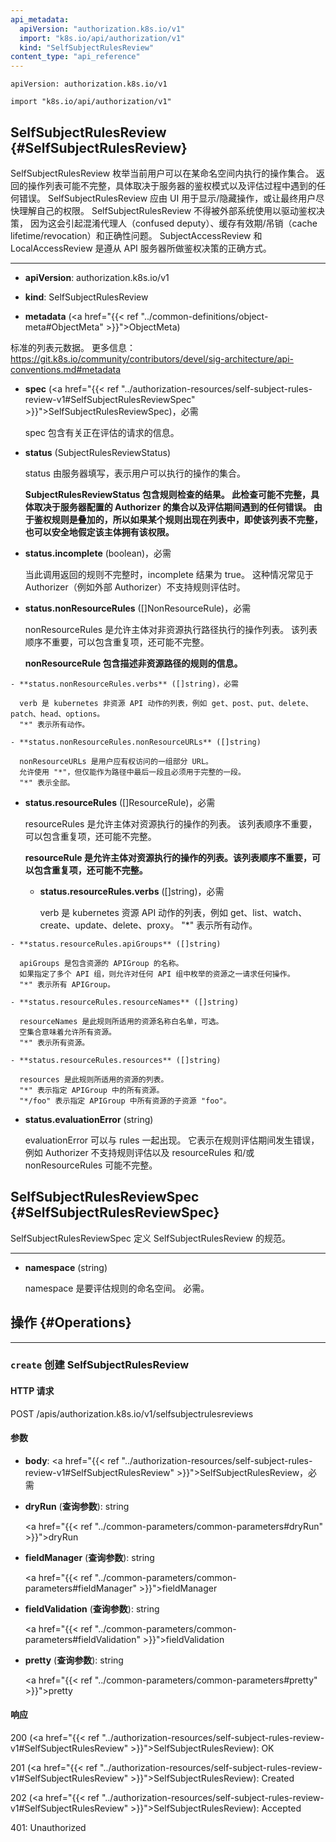 ```yaml
---
api_metadata:
  apiVersion: "authorization.k8s.io/v1"
  import: "k8s.io/api/authorization/v1"
  kind: "SelfSubjectRulesReview"
content_type: "api_reference"
---
```


`apiVersion: authorization.k8s.io/v1`

`import "k8s.io/api/authorization/v1"`

## SelfSubjectRulesReview {#SelfSubjectRulesReview}
<!--
SelfSubjectRulesReview enumerates the set of actions the current user can perform within a namespace. The returned list of actions may be incomplete depending on the server's authorization mode, and any errors experienced during the evaluation. SelfSubjectRulesReview should be used by UIs to show/hide actions, or to quickly let an end user reason about their permissions. It should NOT Be used by external systems to drive authorization decisions as this raises confused deputy, cache lifetime/revocation, and correctness concerns. SubjectAccessReview, and LocalAccessReview are the correct way to defer authorization decisions to the API server.
-->
SelfSubjectRulesReview 枚举当前用户可以在某命名空间内执行的操作集合。
返回的操作列表可能不完整，具体取决于服务器的鉴权模式以及评估过程中遇到的任何错误。
SelfSubjectRulesReview 应由 UI 用于显示/隐藏操作，或让最终用户尽快理解自己的权限。
SelfSubjectRulesReview 不得被外部系统使用以驱动鉴权决策，
因为这会引起混淆代理人（confused deputy）、缓存有效期/吊销（cache lifetime/revocation）和正确性问题。
SubjectAccessReview 和 LocalAccessReview 是遵从 API 服务器所做鉴权决策的正确方式。

<hr>

- **apiVersion**: authorization.k8s.io/v1

- **kind**: SelfSubjectRulesReview

- **metadata** (<a href="{{< ref "../common-definitions/object-meta#ObjectMeta" >}}">ObjectMeta</a>)

<!--
  Standard list metadata. More info: https://git.k8s.io/community/contributors/devel/sig-architecture/api-conventions.md#metadata

- **spec** (<a href="{{< ref "../authorization-resources/self-subject-rules-review-v1#SelfSubjectRulesReviewSpec" >}}">SelfSubjectRulesReviewSpec</a>), required

  Spec holds information about the request being evaluated.
-->  
  标准的列表元数据。
  更多信息：https://git.k8s.io/community/contributors/devel/sig-architecture/api-conventions.md#metadata

- **spec** (<a href="{{< ref "../authorization-resources/self-subject-rules-review-v1#SelfSubjectRulesReviewSpec" >}}">SelfSubjectRulesReviewSpec</a>)，必需
  
  spec 包含有关正在评估的请求的信息。

<!--
- **status** (SubjectRulesReviewStatus)
  Status is filled in by the server and indicates the set of actions a user can perform.

  <a name="SubjectRulesReviewStatus"></a>
  *SubjectRulesReviewStatus contains the result of a rules check. This check can be incomplete depending on the set of authorizers the server is configured with and any errors experienced during evaluation. Because authorization rules are additive, if a rule appears in a list it's safe to assume the subject has that permission, even if that list is incomplete.*
-->
- **status** (SubjectRulesReviewStatus)
  
  status 由服务器填写，表示用户可以执行的操作的集合。
  
  <a name="SubjectRulesReviewStatus"></a>
  **SubjectRulesReviewStatus 包含规则检查的结果。
  此检查可能不完整，具体取决于服务器配置的 Authorizer 的集合以及评估期间遇到的任何错误。
  由于鉴权规则是叠加的，所以如果某个规则出现在列表中，即使该列表不完整，也可以安全地假定该主体拥有该权限。**

 <!--
   - **status.incomplete** (boolean), required
    Incomplete is true when the rules returned by this call are incomplete. This is most commonly encountered when an authorizer, such as an external authorizer, doesn't support rules evaluation.

  - **status.nonResourceRules** ([]NonResourceRule), required
    NonResourceRules is the list of actions the subject is allowed to perform on non-resources. The list ordering isn't significant, may contain duplicates, and possibly be incomplete.

    <a name="NonResourceRule"></a>
    *NonResourceRule holds information that describes a rule for the non-resource*
 --> 
  - **status.incomplete** (boolean)，必需
    
    当此调用返回的规则不完整时，incomplete 结果为 true。
    这种情况常见于 Authorizer（例如外部 Authorizer）不支持规则评估时。
  
  - **status.nonResourceRules** ([]NonResourceRule)，必需
    
    nonResourceRules 是允许主体对非资源执行路径执行的操作列表。
    该列表顺序不重要，可以包含重复项，还可能不完整。
    
    <a name="NonResourceRule"></a>
    **nonResourceRule 包含描述非资源路径的规则的信息。**

<!--
    - **status.nonResourceRules.verbs** ([]string), required
      Verb is a list of kubernetes non-resource API verbs, like: get, post, put, delete, patch, head, options.  "*" means all.

    - **status.nonResourceRules.nonResourceURLs** ([]string)
      NonResourceURLs is a set of partial urls that a user should have access to.  *s are allowed, but only as the full, final step in the path.  "*" means all.
-->
    - **status.nonResourceRules.verbs** ([]string)，必需
      
      verb 是 kubernetes 非资源 API 动作的列表，例如 get、post、put、delete、patch、head、options。
      "*" 表示所有动作。
    
    - **status.nonResourceRules.nonResourceURLs** ([]string)
      
      nonResourceURLs 是用户应有权访问的一组部分 URL。
      允许使用 "*"，但仅能作为路径中最后一段且必须用于完整的一段。
      "*" 表示全部。
<!--
  - **status.resourceRules** ([]ResourceRule), required

    ResourceRules is the list of actions the subject is allowed to perform on resources. The list ordering isn't significant, may contain duplicates, and possibly be incomplete.

    <a name="ResourceRule"></a>
    *ResourceRule is the list of actions the subject is allowed to perform on resources. The list ordering isn't significant, may contain duplicates, and possibly be incomplete.*

    - **status.resourceRules.verbs** ([]string), required

      Verb is a list of kubernetes resource API verbs, like: get, list, watch, create, update, delete, proxy.  "*" means all.
-->  
  - **status.resourceRules** ([]ResourceRule)，必需
    
    resourceRules 是允许主体对资源执行的操作的列表。
    该列表顺序不重要，可以包含重复项，还可能不完整。
    
    <a name="ResourceRule"></a>
    **resourceRule 是允许主体对资源执行的操作的列表。该列表顺序不重要，可以包含重复项，还可能不完整。**
    
    - **status.resourceRules.verbs** ([]string)，必需
      
      verb 是 kubernetes 资源 API 动作的列表，例如 get、list、watch、create、update、delete、proxy。
      "*" 表示所有动作。
<!--
    - **status.resourceRules.apiGroups** ([]string)

      APIGroups is the name of the APIGroup that contains the resources.  If multiple API groups are specified, any action requested against one of the enumerated resources in any API group will be allowed.  "*" means all.

    - **status.resourceRules.resourceNames** ([]string)

      ResourceNames is an optional white list of names that the rule applies to.  An empty set means that everything is allowed.  "*" means all.

    - **status.resourceRules.resources** ([]string)

      Resources is a list of resources this rule applies to.  "*" means all in the specified apiGroups.
       "*/foo" represents the subresource 'foo' for all resources in the specified apiGroups.
-->    
    - **status.resourceRules.apiGroups** ([]string)
      
      apiGroups 是包含资源的 APIGroup 的名称。
      如果指定了多个 API 组，则允许对任何 API 组中枚举的资源之一请求任何操作。
      "*" 表示所有 APIGroup。
    
    - **status.resourceRules.resourceNames** ([]string)
      
      resourceNames 是此规则所适用的资源名称白名单，可选。
      空集合意味着允许所有资源。
      "*" 表示所有资源。
    
    - **status.resourceRules.resources** ([]string)
      
      resources 是此规则所适用的资源的列表。
      "*" 表示指定 APIGroup 中的所有资源。
      "*/foo" 表示指定 APIGroup 中所有资源的子资源 "foo"。
<!--
  - **status.evaluationError** (string)

    EvaluationError can appear in combination with Rules. It indicates an error occurred during rule evaluation, such as an authorizer that doesn't support rule evaluation, and that ResourceRules and/or NonResourceRules may be incomplete.
-->  
  - **status.evaluationError** (string)
    
    evaluationError 可以与 rules 一起出现。
    它表示在规则评估期间发生错误，例如 Authorizer 不支持规则评估以及 resourceRules 和/或 nonResourceRules 可能不完整。

## SelfSubjectRulesReviewSpec {#SelfSubjectRulesReviewSpec}

<!--
SelfSubjectRulesReviewSpec defines the specification for SelfSubjectRulesReview.

<hr>

- **namespace** (string)

  Namespace to evaluate rules for. Required.
-->
SelfSubjectRulesReviewSpec 定义 SelfSubjectRulesReview 的规范。

<hr>

- **namespace** (string)
  
  namespace 是要评估规则的命名空间。
  必需。

<!--
## Operations {#Operations}

<hr>

### `create` create a SelfSubjectRulesReview

#### HTTP Request
-->
## 操作 {#Operations}

<hr>

### `create` 创建 SelfSubjectRulesReview

#### HTTP 请求

POST /apis/authorization.k8s.io/v1/selfsubjectrulesreviews
<!--
#### Parameters

- **body**: <a href="{{< ref "../authorization-resources/self-subject-rules-review-v1#SelfSubjectRulesReview" >}}">SelfSubjectRulesReview</a>, required

- **dryRun** (*in query*): string
  <a href="{{< ref "../common-parameters/common-parameters#dryRun" >}}">dryRun</a>

- **fieldManager** (*in query*): string
  <a href="{{< ref "../common-parameters/common-parameters#fieldManager" >}}">fieldManager</a>

- **fieldValidation** (*in query*): string
  <a href="{{< ref "../common-parameters/common-parameters#fieldValidation" >}}">fieldValidation</a>

- **pretty** (*in query*): string
  <a href="{{< ref "../common-parameters/common-parameters#pretty" >}}">pretty</a>
-->
#### 参数

- **body**: <a href="{{< ref "../authorization-resources/self-subject-rules-review-v1#SelfSubjectRulesReview" >}}">SelfSubjectRulesReview</a>，必需

- **dryRun** (**查询参数**): string
  
  <a href="{{< ref "../common-parameters/common-parameters#dryRun" >}}">dryRun</a>

- **fieldManager** (**查询参数**): string
  
  <a href="{{< ref "../common-parameters/common-parameters#fieldManager" >}}">fieldManager</a>

- **fieldValidation** (**查询参数**): string
  
  <a href="{{< ref "../common-parameters/common-parameters#fieldValidation" >}}">fieldValidation</a>

- **pretty** (**查询参数**): string
  
  <a href="{{< ref "../common-parameters/common-parameters#pretty" >}}">pretty</a>

<!--
#### Response
-->
#### 响应

200 (<a href="{{< ref "../authorization-resources/self-subject-rules-review-v1#SelfSubjectRulesReview" >}}">SelfSubjectRulesReview</a>): OK

201 (<a href="{{< ref "../authorization-resources/self-subject-rules-review-v1#SelfSubjectRulesReview" >}}">SelfSubjectRulesReview</a>): Created

202 (<a href="{{< ref "../authorization-resources/self-subject-rules-review-v1#SelfSubjectRulesReview" >}}">SelfSubjectRulesReview</a>): Accepted

401: Unauthorized
